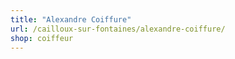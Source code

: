 ```yaml
---
title: "Alexandre Coiffure"
url: /cailloux-sur-fontaines/alexandre-coiffure/
shop: coiffeur
---
```

